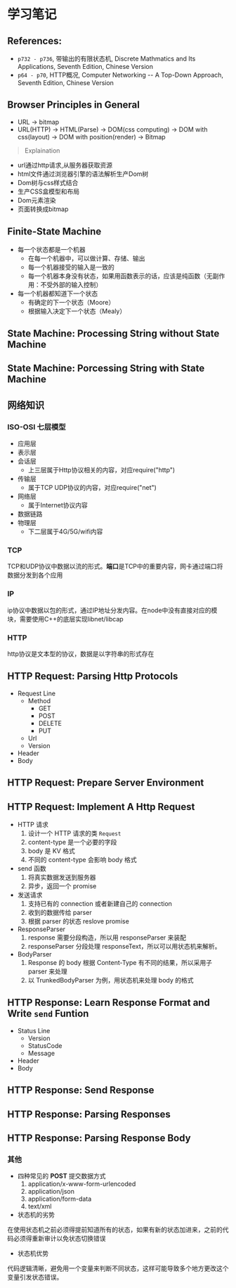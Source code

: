 # 学习笔记

## References:
- `p732 - p736`, 带输出的有限状态机, Discrete Mathmatics and Its Applications, Seventh Edition, Chinese Version
- `p64 - p70`, HTTP概况, Computer Networking -- A Top-Down Approach, Seventh Edition, Chinese Version

## Browser Principles in General

 - URL -> bitmap
 - URL(HTTP) -> HTML(Parse) -> DOM(css computing) -> DOM with css(layout) -> DOM with position(render) -> Bitmap

> Explaination
- url通过http请求,从服务器获取资源
- html文件通过浏览器引擎的语法解析生产Dom树
- Dom树与css样式结合
- 生产CSS盒模型和布局
- Dom元素渲染
- 页面转换成bitmap
## Finite-State Machine
- 每一个状态都是一个机器
  - 在每一个机器中，可以做计算、存储、输出
  - 每一个机器接受的输入是一致的
  - 每一个机器本身没有状态，如果用函数表示的话，应该是纯函数（无副作用：不受外部的输入控制）
- 每一个机器都知道下一个状态
  - 有确定的下一个状态（Moore）
  - 根据输入决定下一个状态（Mealy）
## State Machine: Processing String without State Machine

## State Machine: Porcessing String with State Machine

## 网络知识
### ISO-OSI 七层模型
* 应用层
* 表示层
* 会话层
  * 上三层属于Http协议相关的内容，对应require("http")
* 传输层
  * 属于TCP UDP协议的内容，对应require("net")
* 网络层
  * 属于Internet协议内容
* 数据链路
* 物理层
  * 下二层属于4G/5G/wifi内容

### TCP
TCP和UDP协议中数据以流的形式。**端口**是TCP中的重要内容，网卡通过端口将数据分发到各个应用

### IP
ip协议中数据以包的形式，通过IP地址分发内容。在node中没有直接对应的模块，需要使用C++的底层实现libnet/libcap

### HTTP
  http协议是文本型的协议，数据是以字符串的形式存在
## HTTP Request: Parsing Http Protocols
- Request Line
  - Method
    - GET
    - POST
    - DELETE
    - PUT
  - Url
  - Version
- Header
- Body

## HTTP Request: Prepare Server Environment

## HTTP Request: Implement A Http Request
  - HTTP 请求
    1. 设计一个 HTTP 请求的类 `Request`
    2. content-type 是一个必要的字段
    3. body 是 KV 格式
    4. 不同的 content-type 会影响 body 格式
  - send 函数
    1. 将真实数据发送到服务器
    2. 异步，返回一个 promise
  - 发送请求
    1. 支持已有的 connection 或者新建自己的 connection
    2. 收到的数据传给 parser
    3. 根据 parser 的状态 reslove promise
  - ResponseParser
    1. response 需要分段构造，所以用 responseParser 来装配
    2. responseParser 分段处理 responseText，所以可以用状态机来解析。
  - BodyParser
    1. Response 的 body 根据 Content-Type 有不同的结果，所以采用子 parser 来处理
    2. 以 TrunkedBodyParser 为例，用状态机来处理 body 的格式

## HTTP Response: Learn Response Format and Write `send` Funtion
- Status Line
  - Version
  - StatusCode
  - Message
- Header
- Body

## HTTP Response: Send Response

## HTTP Response: Parsing Responses

## HTTP Response: Parsing Response Body

### 其他
- 四种常见的 **POST** 提交数据方式
  1. application/x-www-form-urlencoded
  2. application/json
  3. application/form-data
  4. text/xml
- 状态机的劣势

在使用状态机之前必须得提前知道所有的状态，如果有新的状态加进来，之前的代码必须得重新审计以免状态切换错误

- 状态机优势

代码逻辑清晰，避免用一个变量来判断不同状态，这样可能导致多个地方更改这个变量引发状态错误。
